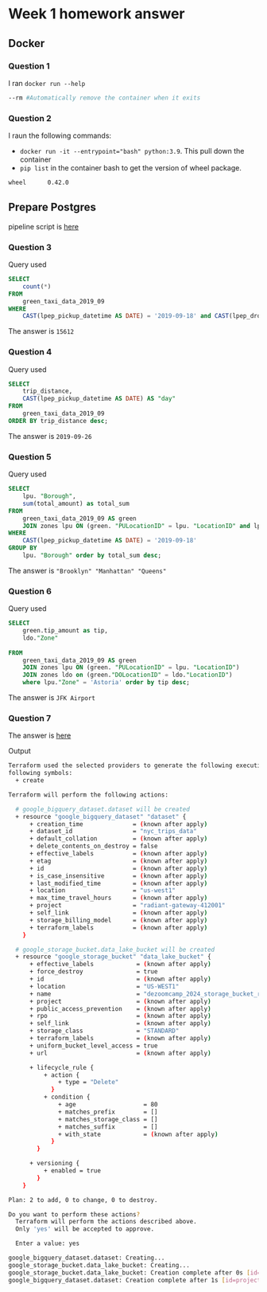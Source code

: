 # Week 1 homework answer
## Docker

### Question 1
I ran `docker run --help`
``` bash
--rm #Automatically remove the container when it exits
```
### Question 2
I raun the following commands:
- `docker run -it --entrypoint="bash" python:3.9`. This pull down the container
- `pip list` in the container bash to get the version of wheel package.
``` bash
wheel      0.42.0
```

## Prepare Postgres
pipeline script is [here](homework.ipynb)

### Question 3
Query used 
```sql
SELECT
	count(*)
FROM
	green_taxi_data_2019_09
WHERE
	CAST(lpep_pickup_datetime AS DATE) = '2019-09-18' and CAST(lpep_dropoff_datetime AS DATE) = '2019-09-18'
```
The answer is `15612`

### Question 4
Query used
```sql
SELECT
	trip_distance,
	CAST(lpep_pickup_datetime AS DATE) AS "day"
FROM
	green_taxi_data_2019_09
ORDER BY trip_distance desc;
```
The answer is `2019-09-26`

### Question 5
Query used
```sql
SELECT
	lpu. "Borough",
	sum(total_amount) as total_sum
FROM
	green_taxi_data_2019_09 AS green
	JOIN zones lpu ON (green. "PULocationID" = lpu. "LocationID" and lpu."Borough" <> 'Unknown')
WHERE
	CAST(lpep_pickup_datetime AS DATE) = '2019-09-18'
GROUP BY
	lpu. "Borough" order by total_sum desc;
```
The answer is `"Brooklyn" "Manhattan" "Queens"`

### Question 6
Query used
```sql
SELECT
	green.tip_amount as tip,
	ldo."Zone"
	
FROM
	green_taxi_data_2019_09 AS green
	JOIN zones lpu ON (green. "PULocationID" = lpu. "LocationID")
	JOIN zones ldo on (green."DOLocationID" = ldo."LocationID")
	where lpu."Zone" = 'Astoria' order by tip desc;

```
The answer is `JFK Airport`


### Question 7
The answer is [here](/week1/homework/terraform)

Output
```bash
Terraform used the selected providers to generate the following execution plan. Resource actions are indicated with the
following symbols:
  + create

Terraform will perform the following actions:

  # google_bigquery_dataset.dataset will be created
  + resource "google_bigquery_dataset" "dataset" {
      + creation_time              = (known after apply)
      + dataset_id                 = "nyc_trips_data"
      + default_collation          = (known after apply)
      + delete_contents_on_destroy = false
      + effective_labels           = (known after apply)
      + etag                       = (known after apply)
      + id                         = (known after apply)
      + is_case_insensitive        = (known after apply)
      + last_modified_time         = (known after apply)
      + location                   = "us-west1"
      + max_time_travel_hours      = (known after apply)
      + project                    = "radiant-gateway-412001"
      + self_link                  = (known after apply)
      + storage_billing_model      = (known after apply)
      + terraform_labels           = (known after apply)
    }

  # google_storage_bucket.data_lake_bucket will be created
  + resource "google_storage_bucket" "data_lake_bucket" {
      + effective_labels            = (known after apply)
      + force_destroy               = true
      + id                          = (known after apply)
      + location                    = "US-WEST1"
      + name                        = "dezoomcamp_2024_storage_bucket_radiant-gateway-412001"
      + project                     = (known after apply)
      + public_access_prevention    = (known after apply)
      + rpo                         = (known after apply)
      + self_link                   = (known after apply)
      + storage_class               = "STANDARD"
      + terraform_labels            = (known after apply)
      + uniform_bucket_level_access = true
      + url                         = (known after apply)

      + lifecycle_rule {
          + action {
              + type = "Delete"
            }
          + condition {
              + age                   = 80
              + matches_prefix        = []
              + matches_storage_class = []
              + matches_suffix        = []
              + with_state            = (known after apply)
            }
        }

      + versioning {
          + enabled = true
        }
    }

Plan: 2 to add, 0 to change, 0 to destroy.

Do you want to perform these actions?
  Terraform will perform the actions described above.
  Only 'yes' will be accepted to approve.

  Enter a value: yes

google_bigquery_dataset.dataset: Creating...
google_storage_bucket.data_lake_bucket: Creating...
google_storage_bucket.data_lake_bucket: Creation complete after 0s [id=dezoomcamp_2024_storage_bucket_radiant-gateway-412001]
google_bigquery_dataset.dataset: Creation complete after 1s [id=projects/radiant-gateway-412001/datasets/nyc_trips_data]
```